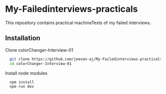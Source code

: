 



# My-Failedinterviews-practicals

This repository contains practical machineTests of my failed interviews.





## Installation

Clone colorChanger-Interview-01

```bash
  git clone https://github.com/jeevan-aj/My-Failedinterviews-practicals.git
  cd colorChanger-Interview-01
```

Install node modules

```bash
  npm install
  npm run dev
```